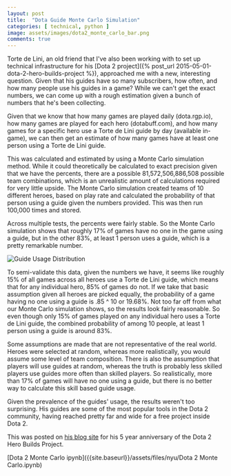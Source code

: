 ```yaml
---
layout: post
title:  "Dota Guide Monte Carlo Simulation"
categories: [ technical, python ]
image: assets/images/dota2_monte_carlo_bar.png
comments: true
---
```


Torte de Lini, an old friend that I've also been working with to set up technical infrastructure for his [Dota 2 project]({% post_url 2015-05-01-dota-2-hero-builds-project %}), approached me with a new, interesting question. Given that his guides have so many subscribers, how often, and how many people use his guides in a game? While we can't get the exact numbers, we can come up with a rough estimation given a bunch of numbers that he's been collecting.

Given that we know that how many games are played daily (dota.rgp.io), how many games are played for each hero (dotabuff.com), and how many games for a specific hero use a Torte de Lini guide by day (available in-game), we can then get an estimate of how many games have at least one person using a Torte de Lini guide.

This was calculated and estimated by using a Monte Carlo simulation method. While it could theoretically be calculated to exact precision given that we have the percents, there are a possible 81,572,506,886,508 possible team combinations, which is an unrealistic amount of calculations required for very little upside. The Monte Carlo simulation created teams of 10 different heroes, based on play rate and calculated the probability of that person using a guide given the numbers provided. This was then run 100,000 times and stored.

Across multiple tests, the percents were fairly stable. So the Monte Carlo simulation shows that roughly 17% of games have no one in the game using a guide, but in the other 83%, at least 1 person uses a guide, which is a pretty remarkable number.

![Guide Usage Distribution]({{site.baseurl}}/assets/images/guide_usage_distribution.png)

To semi-validate this data, given the numbers we have, it seems like roughly 15% of all games across all heroes use a Torte de Lini guide, which means that for any individual hero, 85% of games do not. If we take that basic assumption given all heroes are picked equally, the probability of a game having no one using a guide is .85 ^ 10 or 19.68%. Not too far off from what our Monte Carlo simulation shows, so the results look fairly reasonable. So even though only 15% of games played on any individual hero uses a Torte de Lini guide, the combined probability of among 10 people, at least 1 person using a guide is around 83%.

Some assumptions are made that are not representative of the real world. Heroes were selected at random, whereas more realistically, you would assume some level of team composition. There is also the assumption that players will use guides at random, whereas the truth is probably less skilled players use guides more often than skilled players. So realistically, more than 17% of games will have no one using a guide, but there is no better way to calculate this skill based guide usage.

Given the prevalence of the guides' usage, the results weren't too surprising. His guides are some of the most popular tools in the Dota 2 community, having reached pretty far and wide for a free project inside Dota 2.

This was posted on [his blog site](http://tortedelini.com/2018/12/10/5-years-350-million-2018-dota-builds-project-year-review/) for his 5 year anniversary of the Dota 2 Hero Builds Project.

[Dota 2 Monte Carlo ipynb]({{site.baseurl}}/assets/files/nyu/Dota 2 Monte Carlo.ipynb)